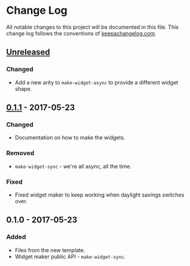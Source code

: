 # Change Log
All notable changes to this project will be documented in this file. This change log follows the conventions of [keepachangelog.com](http://keepachangelog.com/).

## [Unreleased]
### Changed
- Add a new arity to `make-widget-async` to provide a different widget shape.

## [0.1.1] - 2017-05-23
### Changed
- Documentation on how to make the widgets.

### Removed
- `make-widget-sync` - we're all async, all the time.

### Fixed
- Fixed widget maker to keep working when daylight savings switches over.

## 0.1.0 - 2017-05-23
### Added
- Files from the new template.
- Widget maker public API - `make-widget-sync`.

[Unreleased]: https://github.com/your-name/publish/compare/0.1.1...HEAD
[0.1.1]: https://github.com/your-name/publish/compare/0.1.0...0.1.1
